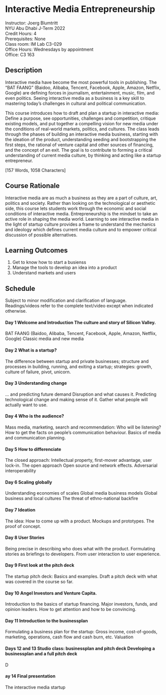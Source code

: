 
# Interactive Media Entrepreneurship

Instructor: Joerg Blumtritt  
NYU Abu Dhabi J-Term 2022  
Credit Hours: 4  
Prerequisites: None  
Class room: IM Lab C3-029  
Office Hours: Wednesdays by appointment  
Office: C3 163  

## Description
Interactive media have become the most powerful tools in publishing. The “BAT FAANG” (Baidoo, Alibaba, Tencent, Facebook, Apple, Amazon, Netflix, Google) are defining forces in journalism, entertainment, music, film, and even politics. Seeing interactive media as a business is a key skill to mastering today’s challenges in cultural and political communication.

This course introduces how to draft and plan a startup in interactive media: Define a purpose, see opportunities, challenges and competition, critique existing models, and put together a compelling vision for new media under the conditions of real-world markets, politics, and cultures. The class leads through the phases of building an
interactive media business, starting with the ideation of the product, understanding seeding and bootstrapping the first steps, the rational of venture capital and other sources of financing, and the concept of an exit. The goal is to contribute to forming a critical understanding of current media culture, by thinking and acting like a startup entrepreneur.

[157 Words, 1058 Characters]

## Course Rationale 
Interactive media are as much a business as they are a part of culture, art, politics and society. Rather than looking on the technological or aesthetic side, this course lets students work through the economic and social conditions of interactive media. Entrepreneurship is the mindset to take an active role in shaping the media world. Learning to see interactive media in the light of startup culture provides a frame to understand the mechanics and ideology which defines current media culture and to empower critical discussion of possible alternatives.

## Learning Outcomes 
1. Get to know how to start a busienss
2. Manage the tools to develop an idea into a product
3. Understand markets and users 

## Schedule
Subject to minor modification and clarification of language. Readings/videos refer to the complete text/video except when indicated otherwise.

#### Day 1 Welcome and Introduction The culture and story of Silicon Valley. 
BAT FAANG (Baidoo, Alibaba, Tencent, Facebook, Apple, Amazon, Netflix, Google) Classic media and new media 

#### Day 2 What is a startup? 
The difference between startup and private businesses; structure and processes in building, running, and exiting a startup; strategies: growth, culture of failure, pivot, unicorn. 

#### Day 3 Understanding change 
... and predicting future demand Disruption and what causes it. Predicting technological change and making sense of it. Gather what people will actually want to use. 

#### Day 4 Who is the audience? 
Mass media, marketing, search and recommendation: Who will be listening? How to get the facts on people’s communication behaviour. Basics of media and communication planning. 

#### Day 5 How to differenciate 
The closed approach: Intellectual property, first-mover advantage, user lock-in. The open approach Open source and network effects. Adversarial interoperability 

#### Day 6 Scaling globally 
Understanding economies of scales Global media business models Global business and local cultures The threat of ethno-national backfire 

#### Day 7 Ideation 
The idea: How to come up with a product. Mockups and prototypes. The proof of concept. 

#### Day 8 User Stories 
Being precise in describing who does what with the product. Formulating stories as briefings to developers. From user interaction to user experience. 

#### Day 9 First look at the pitch deck 
The startup pitch deck: Basics and examples. Draft a pitch deck with what was covered in the course so far. 

#### Day 10 Angel Investors and Venture Capita.
Introduction to the basics of startup financing. Major investors, funds, and opinion leaders. How to get attention and how to be convincing. 

#### Day 11 Introduction to the businessplan 
Formulating a business plan for the startup: Gross income, cost-of-goods, marketing, operations, cash flow and cash burn, etc. Valuation 

#### Days 12 and 13 Studio class: businessplan and pitch deck Developing a businessplan and a full pitch deck 
D
#### ay 14 Final presentation 
The interactive media startup 

